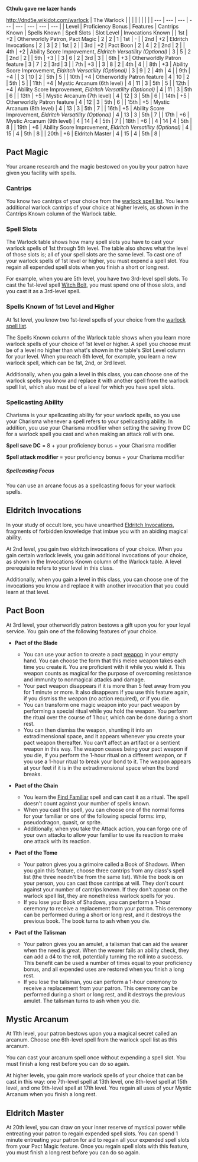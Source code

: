 **Cthulu gave me lazer hands**

http://dnd5e.wikidot.com/warlock
| The Warlock |     |     |     |     |     |     |     |
| --- | --- | --- | --- | --- | --- | --- | --- |
| Level | Proficiency Bonus | Features | Cantrips Known | Spells Known | Spell Slots | Slot Level | Invocations Known |
| 1st | +2  | Otherworldly Patron, Pact Magic | 2   | 2   | 1   | 1st | -   |
| 2nd | +2  | Eldritch Invocations | 2   | 3   | 2   | 1st | 2   |
| 3rd | +2  | Pact Boon | 2   | 4   | 2   | 2nd | 2   |
| 4th | +2  | Ability Score Improvement, _Eldritch Versatility (Optional)_ | 3   | 5   | 2   | 2nd | 2   |
| 5th | +3  |     | 3   | 6   | 2   | 3rd | 3   |
| 6th | +3  | Otherworldly Patron feature | 3   | 7   | 2   | 3rd | 3   |
| 7th | +3  |     | 3   | 8   | 2   | 4th | 4   |
| 8th | +3  | Ability Score Improvement, _Eldritch Versatility (Optional)_ | 3   | 9   | 2   | 4th | 4   |
| 9th | +4  |     | 3   | 10  | 2   | 5th | 5   |
| 10th | +4  | Otherworldly Patron feature | 4   | 10  | 2   | 5th | 5   |
| 11th | +4  | Mystic Arcanum (6th level) | 4   | 11  | 3   | 5th | 5   |
| 12th | +4  | Ability Score Improvement, _Eldritch Versatility (Optional)_ | 4   | 11  | 3   | 5th | 6   |
| 13th | +5  | Mystic Arcanum (7th level) | 4   | 12  | 3   | 5th | 6   |
| 14th | +5  | Otherworldly Patron feature | 4   | 12  | 3   | 5th | 6   |
| 15th | +5  | Mystic Arcanum (8th level) | 4   | 13  | 3   | 5th | 7   |
| 16th | +5  | Ability Score Improvement, _Eldritch Versatility (Optional)_ | 4   | 13  | 3   | 5th | 7   |
| 17th | +6  | Mystic Arcanum (9th level) | 4   | 14  | 4   | 5th | 7   |
| 18th | +6  |     | 4   | 14  | 4   | 5th | 8   |
| 19th | +6  | Ability Score Improvement, _Eldritch Versatility (Optional)_ | 4   | 15  | 4   | 5th | 8   |
| 20th | +6  | Eldritch Master | 4   | 15  | 4   | 5th | 8   |

## Pact Magic
Your arcane research and the magic bestowed on you by your patron have given you facility with spells.

### Cantrips
You know two cantrips of your choice from the [warlock spell list](http://dnd5e.wikidot.com/spells:warlock). You learn additional warlock cantrips of your choice at higher levels, as shown in the Cantrips Known column of the Warlock table.

### Spell Slots
The Warlock table shows how many spell slots you have to cast your warlock spells of 1st through 5th level. The table also shows what the level of those slots is; all of your spell slots are the same level. To cast one of your warlock spells of 1st level or higher, you must expend a spell slot. You regain all expended spell slots when you finish a short or long rest.

For example, when you are 5th level, you have two 3rd-level spell slots. To cast the 1st-level spell [Witch Bolt](http://dnd5e.wikidot.com/spell:witch-bolt), you must spend one of those slots, and you cast it as a 3rd-level spell.

### Spells Known of 1st Level and Higher
At 1st level, you know two 1st-level spells of your choice from the [warlock spell list](http://dnd5e.wikidot.com/spells:warlock).

The Spells Known column of the Warlock table shows when you learn more warlock spells of your choice of 1st level or higher. A spell you choose must be of a level no higher than what's shown in the table's Slot Level column for your level. When you reach 6th level, for example, you learn a new warlock spell, which can be 1st, 2nd, or 3rd level.

Additionally, when you gain a level in this class, you can choose one of the warlock spells you know and replace it with another spell from the warlock spell list, which also must be of a level for which you have spell slots.

### Spellcasting Ability
Charisma is your spellcasting ability for your warlock spells, so you use your Charisma whenever a spell refers to your spellcasting ability. In addition, you use your Charisma modifier when setting the saving throw DC for a warlock spell you cast and when making an attack roll with one.

**Spell save DC** = 8 + your proficiency bonus + your Charisma modifier

**Spell attack modifier** = your proficiency bonus + your Charisma modifier

##### Spellcasting Focus

You can use an arcane focus as a spellcasting focus for your warlock spells.

## Eldritch Invocations
In your study of occult lore, you have unearthed [Eldritch Invocations](http://dnd5e.wikidot.com/warlock:eldritch-invocations), fragments of forbidden knowledge that imbue you with an abiding magical ability.

At 2nd level, you gain two eldritch invocations of your choice. When you gain certain warlock levels, you gain additional invocations of your choice, as shown in the Invocations Known column of the Warlock table. A level prerequisite refers to your level in this class.

Additionally, when you gain a level in this class, you can choose one of the invocations you know and replace it with another invocation that you could learn at that level.

## Pact Boon
At 3rd level, your otherworldly patron bestows a gift upon you for your loyal service. You gain one of the following features of your choice.

-   **Pact of the Blade**
    -   You can use your action to create a pact [weapon](http://dnd5e.wikidot.com/weapons) in your empty hand. You can choose the form that this melee weapon takes each time you create it. You are proficient with it while you wield it. This weapon counts as magical for the purpose of overcoming resistance and immunity to nonmagical attacks and damage.
    -   Your pact weapon disappears if it is more than 5 feet away from you for 1 minute or more. It also disappears if you use this feature again, if you dismiss the weapon (no action required), or if you die.
    -   You can transform one magic weapon into your pact weapon by performing a special ritual while you hold the weapon. You perform the ritual over the course of 1 hour, which can be done during a short rest.
    -   You can then dismiss the weapon, shunting it into an extradimensional space, and it appears whenever you create your pact weapon thereafter. You can't affect an artifact or a sentient weapon in this way. The weapon ceases being your pact weapon if you die, if you perform the 1-hour ritual on a different weapon, or if you use a 1-hour ritual to break your bond to it. The weapon appears at your feet if it is in the extradimensional space when the bond breaks.

-   **Pact of the Chain**
    -   You learn the [Find Familiar](http://dnd5e.wikidot.com/spell:find-familiar) spell and can cast it as a ritual. The spell doesn't count against your number of spells known.
    -   When you cast the spell, you can choose one of the normal forms for your familiar or one of the following special forms: imp, pseudodragon, quasit, or sprite.
    -   Additionally, when you take the Attack action, you can forgo one of your own attacks to allow your familiar to use its reaction to make one attack with its reaction.

-   **Pact of the Tome**
    -   Your patron gives you a grimoire called a Book of Shadows. When you gain this feature, choose three cantrips from any class's spell list (the three needn't be from the same list). While the book is on your person, you can cast those cantrips at will. They don't count against your number of cantrips known. If they don't appear on the warlock spell list, they are nonetheless warlock spells for you.
    -   If you lose your Book of Shadows, you can perform a 1-hour ceremony to receive a replacement from your patron. This ceremony can be performed during a short or long rest, and it destroys the previous book. The book turns to ash when you die.

-   **Pact of the Talisman**
    -   Your patron gives you an amulet, a talisman that can aid the wearer when the need is great. When the wearer fails an ability check, they can add a d4 to the roll, potentially turning the roll into a success. This benefit can be used a number of times equal to your proficiency bonus, and all expended uses are restored when you finish a long rest.
    -   If you lose the talisman, you can perform a 1-hour ceremony to receive a replacement from your patron. This ceremony can be performed during a short or long rest, and it destroys the previous amulet. The talisman turns to ash when you die.

## Mystic Arcanum
At 11th level, your patron bestows upon you a magical secret called an arcanum. Choose one 6th-level spell from the warlock spell list as this arcanum.

You can cast your arcanum spell once without expending a spell slot. You must finish a long rest before you can do so again.

At higher levels, you gain more warlock spells of your choice that can be cast in this way: one 7th-level spell at 13th level, one 8th-level spell at 15th level, and one 9th-level spell at 17th level. You regain all uses of your Mystic Arcanum when you finish a long rest.

## Eldritch Master
At 20th level, you can draw on your inner reserve of mystical power while entreating your patron to regain expended spell slots. You can spend 1 minute entreating your patron for aid to regain all your expended spell slots from your Pact Magic feature. Once you regain spell slots with this feature, you must finish a long rest before you can do so again.